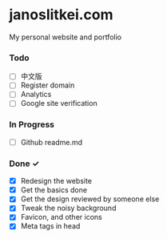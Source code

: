 # janoslitkei.com
My personal website and portfolio

### Todo

- [ ] 中文版
- [ ] Register domain
- [ ] Analytics
- [ ] Google site verification

### In Progress

- [ ] Github readme.md

### Done ✓

- [x] Redesign the website
- [x] Get the basics done
- [x] Get the design reviewed by someone else
- [x] Tweak the noisy background
- [x] Favicon, and other icons
- [x] Meta tags in head
